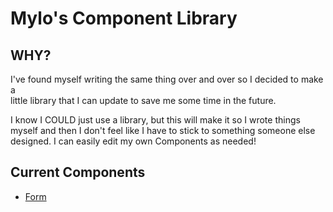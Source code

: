 # Mylo's Component Library

## WHY?

I've found myself writing the same thing over and over so I decided to make a \
little library that I can update to save me some time in the future.

I know I COULD just use a library, but this will make it so I wrote things\
myself and then I don't feel like I have to stick to something someone else\
designed. I can easily edit my own Components as needed!

## Current Components

- [Form]

[Form]: ./src/Components/Form/
